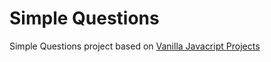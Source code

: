 # Simple Questions

Simple Questions project based on [Vanilla Javacript Projects](https://www.vanillajavascriptprojects.com/)
